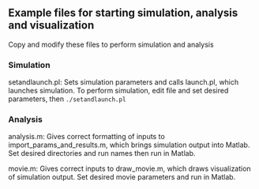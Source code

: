 ## Example files for starting simulation, analysis and visualization

Copy and modify these files to perform simulation and analysis

### Simulation

setandlaunch.pl: Sets simulation parameters and calls launch.pl, which launches simulation. To perform simulation, edit file and set desired parameters, then ```./setandlaunch.pl```

### Analysis

analysis.m: Gives correct formatting of inputs to import_params_and_results.m, which brings simulation output into Matlab. Set desired directories and run names then run in Matlab.

movie.m: Gives correct inputs to draw_movie.m, which draws visualization of simulation output. Set desired movie parameters and run in Matlab.

